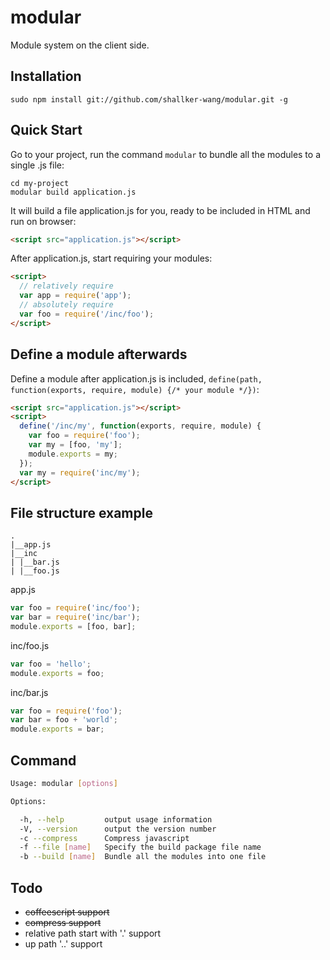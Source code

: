 modular
==========

Module system on the client side.

## Installation
```
sudo npm install git://github.com/shallker-wang/modular.git -g
```

## Quick Start
Go to your project, run the command `modular` to bundle all the modules to a single .js file:
```
cd my-project
modular build application.js
```

It will build a file application.js for you, ready to be included in HTML and run on browser:
```html
<script src="application.js"></script>
```

After application.js, start requiring your modules:
```html
<script>
  // relatively require
  var app = require('app');
  // absolutely require
  var foo = require('/inc/foo');
</script>
```

## Define a module afterwards
Define a module after application.js is included, `define(path, function(exports, require, module) {/* your module */})`:
```html
<script src="application.js"></script>
<script>
  define('/inc/my', function(exports, require, module) {
    var foo = require('foo');
    var my = [foo, 'my'];
    module.exports = my;
  });
  var my = require('inc/my');
</script>
```

## File structure example
```
.
|__app.js
|__inc
| |__bar.js
| |__foo.js
```

app.js
```javascript
var foo = require('inc/foo');
var bar = require('inc/bar');
module.exports = [foo, bar];
```

inc/foo.js
```javascript
var foo = 'hello';
module.exports = foo;
```

inc/bar.js
```javascript
var foo = require('foo');
var bar = foo + 'world';
module.exports = bar;
```

## Command
```bash
Usage: modular [options]

Options:

  -h, --help         output usage information
  -V, --version      output the version number
  -c --compress      Compress javascript
  -f --file [name]   Specify the build package file name
  -b --build [name]  Bundle all the modules into one file
```

## Todo
- ~~coffeescript support~~
- ~~compress support~~
- relative path start with '.' support
- up path '..' support
